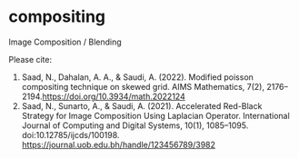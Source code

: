 # compositing
Image Composition / Blending

Please cite:

1. Saad, N., Dahalan, A. A., & Saudi, A. (2022). Modified poisson compositing technique on skewed grid. AIMS Mathematics, 7(2), 2176–2194.https://doi.org/10.3934/math.2022124
2. Saad, N., Sunarto, A., & Saudi, A. (2021). Accelerated Red-Black Strategy for Image Composition Using Laplacian Operator. International Journal of Computing and Digital Systems, 10(1), 1085–1095. doi:10.12785/ijcds/100198. https://journal.uob.edu.bh/handle/123456789/3982
